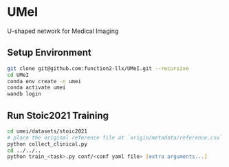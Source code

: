 # UMeI

U-shaped network for Medical Imaging

## Setup Environment

```zsh
git clone git@github.com:function2-llx/UMeI.git --recursive
cd UMeI
conda env create -n umei
conda activate umei
wandb login
```

## Run Stoic2021 Training
```zsh
cd umei/datasets/stoic2021
# place the original reference file at `origin/metadata/reference.csv`
python collect_clinical.py
cd ../../..
python train_<task>.py conf/<conf yaml file> [extra arguments...]
```
